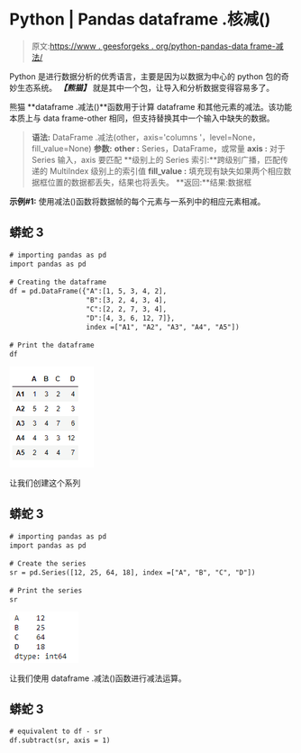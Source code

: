 # Python | Pandas dataframe .核减()

> 原文:[https://www . geesforgeks . org/python-pandas-data frame-减法/](https://www.geeksforgeeks.org/python-pandas-dataframe-subtract/)

Python 是进行数据分析的优秀语言，主要是因为以数据为中心的 python 包的奇妙生态系统。 ***【熊猫】*** 就是其中一个包，让导入和分析数据变得容易多了。

熊猫 **dataframe .减法()**函数用于计算 dataframe 和其他元素的减法。该功能本质上与 data frame-other 相同，但支持替换其中一个输入中缺失的数据。

> **语法:** DataFrame .减法(other，axis='columns '，level=None，fill_value=None)
> **参数:**
> **other :** Series，DataFrame，或常量
> **axis :** 对于 Series 输入，axis 要匹配
> **级别上的 Series 索引:**跨级别广播，匹配传递的 MultiIndex 级别上的索引值
> **fill_value :** 填充现有缺失如果两个相应数据框位置的数据都丢失，结果也将丢失。
> **返回:**结果:数据框

**示例#1:** 使用减法()函数将数据帧的每个元素与一系列中的相应元素相减。

## 蟒蛇 3

```
# importing pandas as pd
import pandas as pd

# Creating the dataframe
df = pd.DataFrame({"A":[1, 5, 3, 4, 2],
                   "B":[3, 2, 4, 3, 4],
                   "C":[2, 2, 7, 3, 4],
                   "D":[4, 3, 6, 12, 7]},
                   index =["A1", "A2", "A3", "A4", "A5"])

# Print the dataframe
df
```

![](img/e3baabcb070182605e75dbca5770baab.png)

让我们创建这个系列

## 蟒蛇 3

```
# importing pandas as pd
import pandas as pd

# Create the series
sr = pd.Series([12, 25, 64, 18], index =["A", "B", "C", "D"])

# Print the series
sr
```

![](img/a558e26fcf69fbbe10312e5e1070fd43.png)

让我们使用 dataframe .减法()函数进行减法运算。

## 蟒蛇 3

```
# equivalent to df - sr
df.subtract(sr, axis = 1)
```